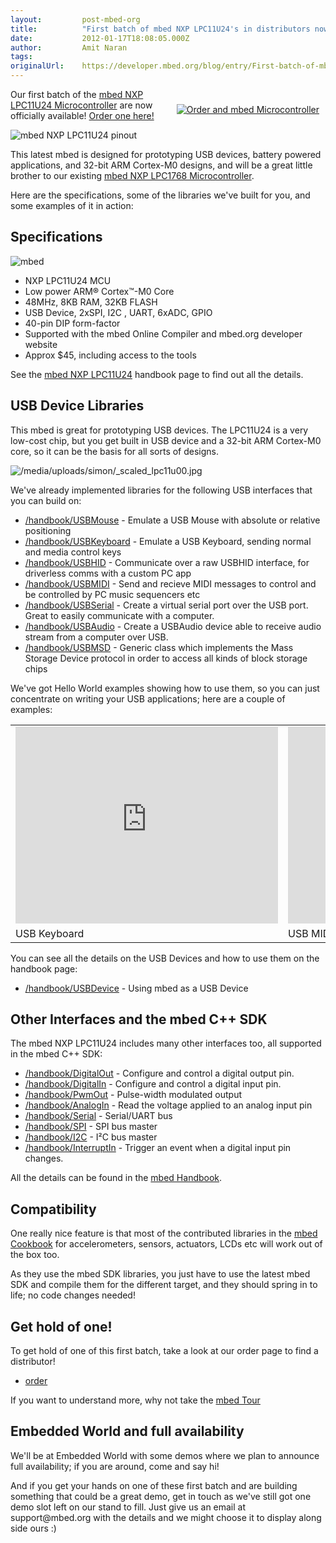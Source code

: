 ```yaml
---
layout:         post-mbed-org
title:          "First batch of mbed NXP LPC11U24's in distributors now!"
date:           2012-01-17T18:08:05.000Z
author:         Amit Naran
tags:           
originalUrl:    https://developer.mbed.org/blog/entry/First-batch-of-mbed-NXP-LPC11U24/
---
```


<div style="padding: 10px; float:right">
  <p>
    <a href="/order"><img src=
    "https://developer.mbed.org/media/uploads/simon/xorder-an-mbed.png.pagespeed.ic.cdKqe7v91E.png"
    alt="Order and mbed Microcontroller" title=
    "Order and mbed Microcontroller"></a>
  </p>
</div>
<p>
  Our first batch of the <a href=
  "http://mbed.org/handbook/mbed-NXP-LPC11U24">mbed NXP LPC11U24
  Microcontroller</a> are now officially available! <a href=
  "http://mbed.org/order/">Order one here!</a>
</p>
<p>
  <img src="http://mbed.org/media/uploads/simon/m0-pinout.png" alt=
  "mbed NXP LPC11U24 pinout" title="mbed NXP LPC11U24 pinout">
</p>
<p>
  This latest mbed is designed for prototyping USB devices, battery
  powered applications, and 32-bit ARM Cortex-M0 designs, and will
  be a great little brother to our existing <a href=
  "http://mbed.org/handbook/mbed-NXP-LPC1768">mbed NXP LPC1768
  Microcontroller</a>.
</p>
<p>
  Here are the specifications, some of the libraries we've built
  for you, and some examples of it in action:
</p>
<h2>
  Specifications
</h2>
<p>
  <img src=
  "http://mbed.org/media/uploads/simon/lpc11u24-sideways.jpg" alt=
  "mbed" title="mbed">
</p>
<ul>
  <li>NXP LPC11U24 MCU
  </li>
  <li>Low power ARM® Cortex™-M0 Core
  </li>
  <li>48MHz, 8KB RAM, 32KB FLASH
  </li>
  <li>USB Device, 2xSPI, I2C , UART, 6xADC, GPIO
  </li>
  <li>40-pin DIP form-factor
  </li>
  <li>Supported with the mbed Online Compiler and mbed.org
  developer website
  </li>
  <li>Approx $45, including access to the tools
  </li>
</ul>
<p>
  See the <a href="http://mbed.org/handbook/mbed-NXP-LPC11U24">mbed
  NXP LPC11U24</a> handbook page to find out all the details.
</p>
<h2>
  USB Device Libraries
</h2>
<p>
  This mbed is great for prototyping USB devices. The LPC11U24 is a
  very low-cost chip, but you get built in USB device and a 32-bit
  ARM Cortex-M0 core, so it can be the basis for all sorts of
  designs.
</p>
<p>
  <img src=
  "https://developer.mbed.org/media/uploads/simon/_scaled_lpc11u00.jpg"
  alt="/media/uploads/simon/_scaled_lpc11u00.jpg" title=
  "/media/uploads/simon/_scaled_lpc11u00.jpg">
</p>
<p>
  We've already implemented libraries for the following USB
  interfaces that you can build on:
</p>
<ul>
  <li>
    <a href="/handbook/USBMouse">/handbook/USBMouse</a> - Emulate a
    USB Mouse with absolute or relative positioning
  </li>
  <li>
    <a href="/handbook/USBKeyboard">/handbook/USBKeyboard</a> -
    Emulate a USB Keyboard, sending normal and media control keys
  </li>
  <li>
    <a href="/handbook/USBHID">/handbook/USBHID</a> - Communicate
    over a raw USBHID interface, for driverless comms with a custom
    PC app
  </li>
  <li>
    <a href="/handbook/USBMIDI">/handbook/USBMIDI</a> - Send and
    recieve MIDI messages to control and be controlled by PC music
    sequencers etc
  </li>
  <li>
    <a href="/handbook/USBSerial">/handbook/USBSerial</a> - Create
    a virtual serial port over the USB port. Great to easily
    communicate with a computer.
  </li>
  <li>
    <a href="/handbook/USBAudio">/handbook/USBAudio</a> - Create a
    USBAudio device able to receive audio stream from a computer
    over USB.
  </li>
  <li>
    <a href="/handbook/USBMSD">/handbook/USBMSD</a> - Generic class
    which implements the Mass Storage Device protocol in order to
    access all kinds of block storage chips
  </li>
</ul>
<p>
  We've got Hello World examples showing how to use them, so you
  can just concentrate on writing your USB applications; here are a
  couple of examples:
</p>
<table>
  <tr>
    <td>
      <div class="flex-video">
        <iframe width="420" height="315" src=
        "https://www.youtube.com/embed/NKSlkUcoOjY" frameborder="0"
        allowfullscreen="allowfullscreen"></iframe>
      </div>
    </td>
    <td>
      <div class="flex-video">
        <iframe width="420" height="315" src=
        "https://www.youtube.com/embed/pRiYQ6Dv-uY" frameborder="0"
        allowfullscreen="allowfullscreen"></iframe>
      </div>
    </td>
  </tr>
  <tr>
    <td>
      USB Keyboard
    </td>
    <td>
      USB MIDI
    </td>
  </tr>
</table>
<p>
  You can see all the details on the USB Devices and how to use
  them on the handbook page:
</p>
<ul>
  <li>
    <a href="/handbook/USBDevice">/handbook/USBDevice</a> - Using
    mbed as a USB Device
  </li>
</ul>
<h2>
  Other Interfaces and the mbed C++ SDK
</h2>
<p>
  The mbed NXP LPC11U24 includes many other interfaces too, all
  supported in the mbed C++ SDK:
</p>
<ul>
  <li>
    <a href="/handbook/DigitalOut">/handbook/DigitalOut</a> -
    Configure and control a digital output pin.
  </li>
  <li>
    <a href="/handbook/DigitalIn">/handbook/DigitalIn</a> -
    Configure and control a digital input pin.
  </li>
  <li>
    <a href="/handbook/PwmOut">/handbook/PwmOut</a> - Pulse-width
    modulated output
  </li>
  <li>
    <a href="/handbook/AnalogIn">/handbook/AnalogIn</a> - Read the
    voltage applied to an analog input pin
  </li>
  <li>
    <a href="/handbook/Serial">/handbook/Serial</a> - Serial/UART
    bus
  </li>
  <li>
    <a href="/handbook/SPI">/handbook/SPI</a> - SPI bus master
  </li>
  <li>
    <a href="/handbook/I2C">/handbook/I2C</a> - I²C bus master
  </li>
  <li>
    <a href="/handbook/InterruptIn">/handbook/InterruptIn</a> -
    Trigger an event when a digital input pin changes.
  </li>
</ul>
<p>
  All the details can be found in the <a href=
  "http://mbed.org/handbook/Homepage">mbed Handbook</a>.
</p>
<h2>
  Compatibility
</h2>
<p>
  One really nice feature is that most of the contributed libraries
  in the <a href="/cookbook">mbed Cookbook</a> for accelerometers,
  sensors, actuators, LCDs etc will work out of the box too.
</p>
<p>
  As they use the mbed SDK libraries, you just have to use the
  latest mbed SDK and compile them for the different target, and
  they should spring in to life; no code changes needed!
</p>
<h2>
  Get hold of one!
</h2>
<p>
  To get hold of one of this first batch, take a look at our order
  page to find a distributor!
</p>
<ul>
  <li>
    <a href="http://mbed.org/order/">order</a>
  </li>
</ul>
<p>
  If you want to understand more, why not take the <a href=
  "/handbook/Tour">mbed Tour</a>
</p>
<h2>
  Embedded World and full availability
</h2>
<p>
  We'll be at Embedded World with some demos where we plan to
  announce full availability; if you are around, come and say hi!
</p>
<p>
  And if you get your hands on one of these first batch and are
  building something that could be a great demo, get in touch as
  we've still got one demo slot left on our stand to fill. Just
  give us an email at support@mbed.org with the details and we
  might choose it to display along side ours :)
</p>

